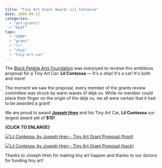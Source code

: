 ```yaml
---
title: "Tiny Art Grant Award: Lil Contessa"
date: 2009-08-13
categories: 
  - "art-grants"
  - "bpaf"
tags: 
  - "2009"
  - "grant"
  - "rc"
  - "ship"
  - "tiny-art-car"
---
```


The [Black Pebble Arts Foundation](http://balsaman.org/donate/) was overjoyed to receive this ambitious proposal for a Tiny Art Car: **Lil Contessa** — It's a ship! It's a car! It's both and more!

The moment we saw the proposal, every member of the grants review committee was struck by warm waves of déjà vu. While no member could place their finger on the origin of the déjà vu, we all were certain that it had to be awarded a grant!

We are proud to award [**Joseph Hren**](http://www.artdork.org/) and his Tiny Art Car, **Lil Contessa** our largest award yet of **$15!**

**{CLICK TO ENLARGE}**

[![Lil Contessa, by Joseph Hren - Tiny Art Grant Proposal (front)](/images/Joseph-Hren-front.jpg "Lil Contessa, by Joseph Hren - Tiny Art Grant Proposal (front)")](http://balsaman.org/wp-content/uploads/2009/08/Joseph-Hren-front.jpg)

[![Lil Contessa, by Joseph Hren - Tiny Art Grant Proposal (back)](/images/Joseph-Hren-back.jpg "Lil Contessa, by Joseph Hren - Tiny Art Grant Proposal (back)")](http://balsaman.org/wp-content/uploads/2009/08/Joseph-Hren-back.jpg)

Thanks to Joseph Hren for making tiny art happen and thanks to our donors for funding tiny art!
